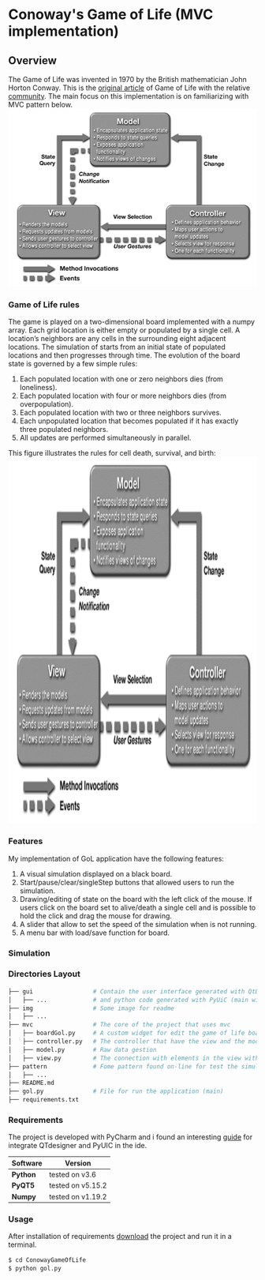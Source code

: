 # Conoway's Game of Life (MVC implementation)

## Overview
The Game of Life was invented in 1970 by the British mathematician John Horton Conway.
This is the [original article](http://ddi.cs.uni-potsdam.de/HyFISCH/Produzieren/lis_projekt/proj_gamelife/ConwayScientificAmerican.htm) of Game of Life with the relative [community](https://www.conwaylife.com/). 
The main focus on this implementation is on familiarizing with MVC pattern below.
<img src="https://github.com/iacopoerpichini/ConowayGameOfLife/blob/master/img/mvc.png" height="361" width="516">

### Game of Life rules 
The game is played on a two-dimensional board implemented with a numpy array. Each grid location is either empty or populated by a single cell.
A location’s neighbors are any cells in the surrounding eight adjacent locations. 
The simulation of starts from an initial state of populated locations and then progresses through time.
The evolution of the board state is governed by a few simple rules:

  1. Each populated location with one or zero neighbors dies (from loneliness).
  2. Each populated location with four or more neighbors dies (from overpopulation).
  3. Each populated location with two or three neighbors survives.
  4. Each unpopulated location that becomes populated if it has exactly three populated neighbors.
  5. All updates are performed simultaneously in parallel.
  
This figure illustrates the rules for cell death, survival, and birth:
<img src="https://github.com/iacopoerpichini/ConowayGameOfLife/blob/master/img/mvc.png" height="742" width="808">



### Features
My implementation of GoL application have the following features:
  
  1. A visual simulation displayed on a black board.
  2. Start/pause/clear/singleStep buttons that allowed users to run the simulation.
  3. Drawing/editing of state on the board with the left click of the mouse. If users click on the board set to alive/death a single cell and is possible to hold the click and drag the mouse for drawing.
  4. A slider that allow to set the speed of the simulation when is not running.
  5. A menu bar with load/save function for board.

### Simulation


### Directories Layout

```bash
├── gui                 # Contain the user interface generated with QtDesigner
│   ├── ...             # and python code generated with PyUiC (main window and two dialog)  
├── img                 # Some image for readme
│   ├── ... 
├── mvc                 # The core of the project that uses mvc
│   ├── boardGol.py     # A custom widget for edit the game of life board
│   ├── controller.py   # The controller that have the view and the model
│   ├── model.py        # Raw data gestion
│   ├── view.py         # The connection with elements in the view with model
├── pattern             # Fome pattern found on-line for test the simulation
│   ├── ... 
├── README.md
├── gol.py              # File for run the application (main)
├── requirements.txt
```

### Requirements
The project is developed with PyCharm and i found an interesting [guide](https://pythonpyqt.com/how-to-install-pyqt5-in-pycharm/) for integrate QTdesigner and PyUIC in the ide.

| Software   | Version           |
| -----------|-------------------|
| **Python** | tested on v3.6    | 
| **PyQT5**  | tested on v5.15.2 |
| **Numpy**  | tested on v1.19.2 |

### Usage
After installation of requirements [download](https://github.com/iacopoerpichini/ConowayGameOfLife.git) the project and run it in a terminal.
```sh
$ cd ConowayGameOfLife
$ python gol.py
```
